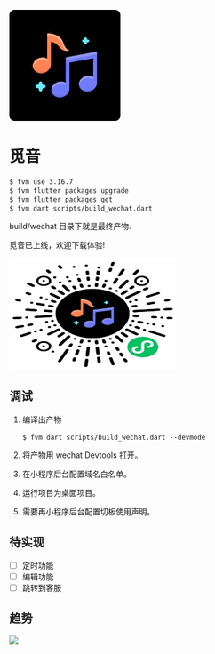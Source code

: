 [![Project Icon](https://raw.githubusercontent.com/swiftdo/pics/main/soundlog.png)](OHeroJ/sound.git)

# 觅音

```shell
$ fvm use 3.16.7
$ fvm flutter packages upgrade
$ fvm flutter packages get 
$ fvm dart scripts/build_wechat.dart
```

build/wechat 目录下就是最终产物.

觅音已上线，欢迎下载体验!

<img src="https://raw.githubusercontent.com/swiftdo/pics/main/15121712050137_.pic.jpg" alt="Your Image" width="300" height="200">

## 调试

1. 编译出产物

    ```shell
    $ fvm dart scripts/build_wechat.dart --devmode
    ```

2. 将产物用 wechat Devtools 打开。
3. 在小程序后台配置域名白名单。
4. 运行项目为桌面项目。
5. 需要再小程序后台配置切板使用声明。

## 待实现

* [ ] 定时功能
* [ ] 编辑功能
* [ ] 跳转到客服

## 趋势

![](https://api.github.com/repos/OHeroj/sound)
